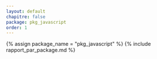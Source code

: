 ```yaml
---
layout: default
chapitre: false
package: pkg_javascript
order: 1
---
```


{% assign package_name = "pkg_javascript" %}
{% include rapport_par_package.md %}